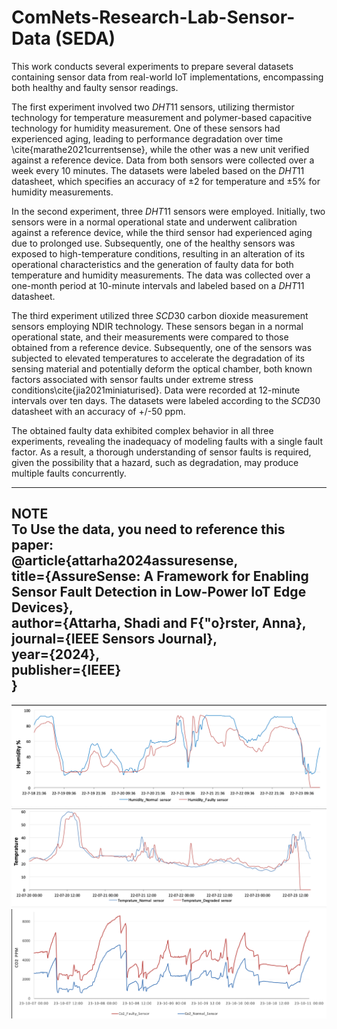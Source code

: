 # ComNets-Research-Lab-Sensor-Data (SEDA)
This work conducts several experiments to prepare several datasets containing sensor data from real-world IoT implementations, encompassing both healthy and faulty sensor readings. 


The first experiment involved two $DHT11$ sensors, utilizing thermistor technology for temperature measurement and polymer-based capacitive technology for humidity measurement. One of these sensors had experienced aging, leading to performance degradation over time \cite{marathe2021currentsense}, while the other was a new unit verified against a reference device. Data from both sensors were collected over a week every 10 minutes. The datasets were labeled based on the $DHT11$ datasheet, which specifies an accuracy of ±2 for temperature and ±5\% for humidity measurements.

In the second experiment, three $DHT11$ sensors were employed. Initially, two sensors were in a normal operational state and underwent calibration against a reference device, while the third sensor had experienced aging due to prolonged use. Subsequently, one of the healthy sensors was exposed to high-temperature conditions, resulting in an alteration of its operational characteristics and the generation of faulty data for both temperature and humidity measurements. The data was collected over a one-month period at 10-minute intervals and labeled based on a $DHT11$ datasheet.

The third experiment utilized three $SCD30$ carbon dioxide measurement sensors employing NDIR technology. These sensors began in a normal operational state, and their measurements were compared to those obtained from a reference device. Subsequently, one of the sensors was subjected to elevated temperatures to accelerate the degradation of its sensing material and potentially deform the optical chamber, both known factors associated with sensor faults under extreme stress conditions\cite{jia2021miniaturised}. Data were recorded at 12-minute intervals over ten days. The datasets were labeled according to the $SCD30$ datasheet with an accuracy of +/-50 ppm.

The obtained faulty data exhibited complex behavior in all three experiments, revealing the inadequacy of modeling faults with a single fault factor. As a result, a thorough understanding of sensor faults is required, given the possibility that a hazard, such as degradation, may produce multiple faults concurrently.

---
**NOTE** <br>
      To Use the data, you need to reference this paper: <br>
      @article{attarha2024assuresense, <br>
        title={AssureSense: A Framework for Enabling Sensor Fault Detection in Low-Power IoT Edge Devices},<br>
        author={Attarha, Shadi and F{\"o}rster, Anna},<br>
        journal={IEEE Sensors Journal},<br>
        year={2024},<br>
        publisher={IEEE}<br>
      }<br>
---



![alt text](https://github.com/ComNets-Bremen/ComNets-Real-Sensor-Data/blob/master/Humidity.png)
![alt text](https://github.com/ComNets-Bremen/ComNets-Real-Sensor-Data/blob/master/Temperature.png)
![alt text](https://github.com/ComNets-Bremen/ComNets-Real-Sensor-Data/blob/master/Co2.png)




